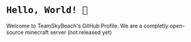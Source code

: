 # `Hello, World! 👋`

Welcome to TeamSkyBeach's GitHub Profile.
We are a completly open-source minecraft server (not released yet)
